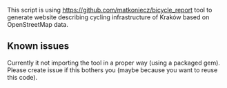 This script is using https://github.com/matkoniecz/bicycle_report tool to generate website describing cycling infrastructure of Kraków based on OpenStreetMap data.

## Known issues

Currently it not importing the tool in a proper way (using a packaged gem). Please create issue if this bothers you (maybe because you want to reuse this code).
